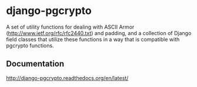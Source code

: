 django-pgcrypto
===============

A set of utility functions for dealing with ASCII Armor (http://www.ietf.org/rfc/rfc2440.txt) and padding, and
a collection of Django field classes that utilize these functions in a way that is compatible with pgcrypto functions.

Documentation
-------------

http://django-pgcrypto.readthedocs.org/en/latest/

